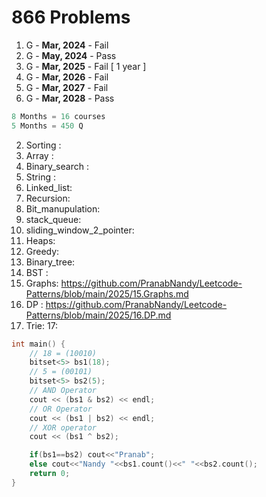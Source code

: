 # 866 Problems

1. G - **Mar, 2024** - Fail
2. G - **May, 2024** - Pass
3. G - **Mar, 2025** - Fail  [ 1 year ] 
4. G - **Mar, 2026** - Fail
5. G - **Mar, 2027** - Fail
6. G - **Mar, 2028** - Pass

```c++
8 Months = 16 courses
5 Months = 450 Q
```
2. Sorting :
3. Array :
4. Binary_search :
5. String :
6. Linked_list:
7. Recursion:
8. Bit_manupulation:
9. stack_queue:
10. sliding_window_2_pointer:
11. Heaps:
12. Greedy:
13. Binary_tree:
14. BST :
15. Graphs: https://github.com/PranabNandy/Leetcode-Patterns/blob/main/2025/15.Graphs.md
16. DP : https://github.com/PranabNandy/Leetcode-Patterns/blob/main/2025/16.DP.md
17. Trie:
17: 
```c++
int main() {
    // 18 = (10010)
    bitset<5> bs1(18);
    // 5 = (00101)
    bitset<5> bs2(5);
    // AND Operator 
    cout << (bs1 & bs2) << endl;
    // OR Operator
    cout << (bs1 | bs2) << endl;
    // XOR operator
    cout << (bs1 ^ bs2);

    if(bs1==bs2) cout<<"Pranab";
    else cout<<"Nandy "<<bs1.count()<<" "<<bs2.count();
    return 0;
}
```

